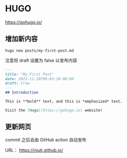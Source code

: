 # HUGO

https://gohugo.io/

## 增加新内容

```shell
hugo new posts/my-first-post.md
```

注意将 draft 设置为 false 以发布内容

```markdown
---
title: "My First Post"
date: 2022-11-20T09:03:20-08:00
draft: true
---
## Introduction

This is **bold** text, and this is *emphasized* text.

Visit the [Hugo](https://gohugo.io) website!
```

## 更新网页

commit 之后会由 GitHub action 自动发布

URL： https://njuti.github.io/ 

